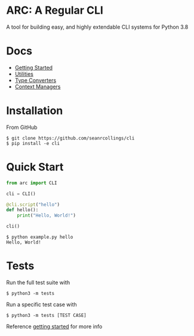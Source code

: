 # ARC: A Regular CLI
A tool for building easy, and highly extendable CLI systems for Python 3.8

# Docs
- [Getting Started](docs/getting_started.md)
- [Utilities](docs/utilities.md)
- [Type Converters](docs/converters.md)
- [Context Managers](docs/context_mangers.md)

# Installation

From GitHub
```
$ git clone https://github.com/seanrcollings/cli
$ pip install -e cli
```

# Quick Start


```py
from arc import CLI

cli = CLI()

@cli.script("hello")
def hello():
    print("Hello, World!")

cli()
```

```
$ python example.py hello
Hello, World!
```

# Tests
Run the full test suite with
```
$ python3 -m tests
```

Run a specific test case with
```
$ python3 -m tests [TEST CASE]
```



Reference [getting started](docs/getting_started.md) for more info

